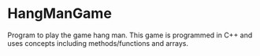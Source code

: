 # HangManGame
Program to play the game hang man.
This game is programmed in C++ and uses concepts including
methods/functions and arrays.

